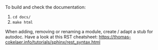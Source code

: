 To build and check the documentation:

1. `cd docs/`
2. `make html`

When adding, removing or renaming a module, create / adapt a stub for autodoc.
Have a look at this RST cheatsheet: https://thomas-cokelaer.info/tutorials/sphinx/rest_syntax.html
